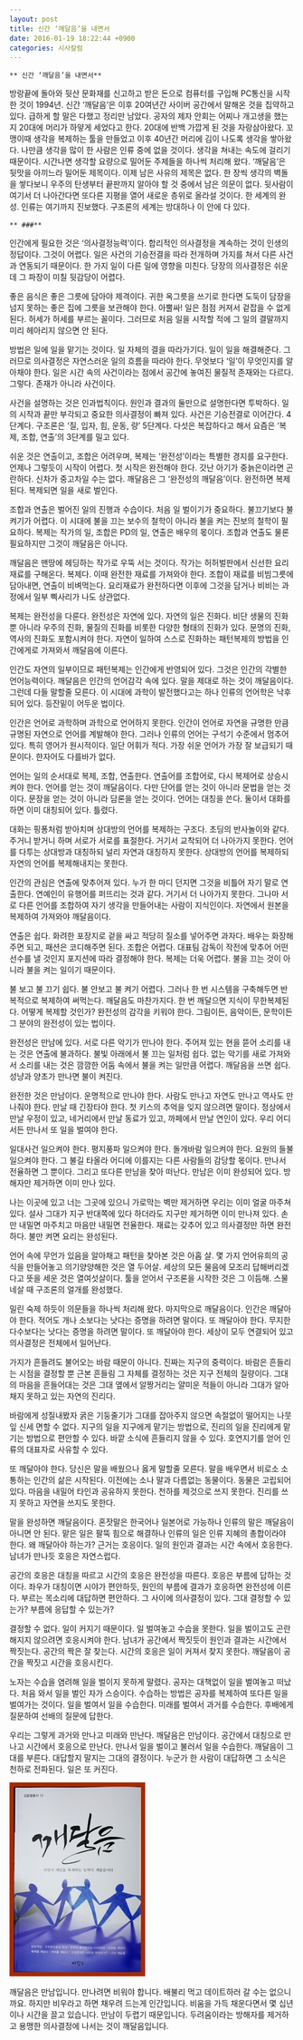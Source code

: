 ```yaml
---
layout: post
title: 신간 ‘깨달음’을 내면서
date: 2016-01-19 18:22:44 +0900
categories: 시사칼럼
---
```

 


    ** 신간 ‘깨달음’을 내면서** 

  


방랑끝에 돌아와 뒷산 문화재를 신고하고 받은 돈으로 컴퓨터를 구입해 PC통신을 시작한 것이 1994년. 신간 ‘깨달음’은 이후 20여년간 사이버 공간에서 말해온 것을 집약하고 있다. 급하게 할 말은 다했고 정리만 남았다. 공자의 제자 안회는 어찌나 개고생을 했는지 20대에 머리가 하얗게 세었다고 한다. 20대에 반백 가깝게 된 것을 자랑삼아왔다. 꼬맹이때 생각을 복제하는 툴을 만들었고 이후 40년간 머리에 김이 나도록 생각을 쌓아왔다. 나만큼 생각을 많이 한 사람은 인류 중에 없을 것이다. 생각을 쳐내는 속도에 걸리기 때문이다. 시간나면 생각할 요량으로 밀어둔 주제들을 하나씩 처리해 왔다. ‘깨달음’은 뒷맛을 아끼느라 밀어둔 제목이다. 이제 남은 사유의 제목은 없다. 한 장씩 생각의 벽돌을 쌓다보니 우주의 탄생부터 끝판까지 알아야 할 것 중에서 남은 의문이 없다. 뒷사람이 여기서 더 나아간다면 또다른 지평을 열어 새로운 층위로 올라설 것이다. 한 세계의 완성. 인류는 여기까지 진보했다. 구조론의 세계는 방대하나 이 안에 다 있다. 

  


 
    ** ###** 

  


인간에게 필요한 것은 ‘의사결정능력’이다. 합리적인 의사결정을 계속하는 것이 인생의 정답이다. 그것이 어렵다. 일은 사건의 기승전결을 따라 전개하며 가지를 쳐서 다른 사건과 연동되기 때문이다. 한 가지 일이 다른 일에 영향을 미친다. 당장의 의사결정은 쉬운데 그 파장이 미칠 뒷감당이 어렵다. 

  


좋은 음식은 좋은 그릇에 담아야 제격이다. 귀한 옥그릇을 쓰기로 한다면 도둑이 담장을 넘지 못하는 좋은 집에 그릇을 보관해야 한다. 아뿔싸! 일은 점점 커져서 겉잡을 수 없게 된다. 허세가 허세를 부르는 꼴이다. 그러므로 처음 일을 시작할 적에 그 일의 결말까지 미리 헤아리지 않으면 안 된다. 

  


방법은 일에 일을 맡기는 것이다. 일 자체의 결을 따라가기다. 일이 일을 해결해준다. 그러므로 의사결정은 자연스러운 일의 흐름을 따라야 한다. 무엇보다 ‘일’이 무엇인지를 알아채야 한다. 일은 시간 속의 사건이라는 점에서 공간에 놓여진 물질적 존재와는 다르다. 그렇다. 존재가 아니라 사건이다. 

  


사건을 설명하는 것은 인과법칙이다. 원인과 결과의 둘만으로 설명한다면 투박하다. 일의 시작과 끝만 부각되고 중요한 의사결정이 빠져 있다. 사건은 기승전결로 이어간다. 4단계다. 구조론은 ‘질, 입자, 힘, 운동, 량’ 5단계다. 다섯은 복잡하다고 해서 요즘은 ‘복제, 조합, 연출’의 3단계를 밀고 있다. 

  


쉬운 것은 연출이고, 조합은 어려우며, 복제는 ‘완전성’이라는 특별한 경지를 요구한다. 언제나 그렇듯이 시작이 어렵다. 첫 시작은 완전해야 한다. 갓난 아기가 중늙은이라면 곤란하다. 신차가 중고차일 수는 없다. 깨달음은 그 ‘완전성의 깨달음’이다. 완전하면 복제된다. 복제되면 일을 새로 벌인다. 

  


조합과 연출은 벌어진 일의 진행과 수습이다. 처음 일 벌이기가 중요하다. 불끄기보다 불켜기가 어렵다. 이 시대에 불을 끄는 보수의 철학이 아니라 불을 켜는 진보의 철학이 필요하다. 복제는 작가의 일, 조합은 PD의 일, 연출은 배우의 몫이다. 조합과 연출도 물론 필요하지만 그것이 깨달음은 아니다. 

  


깨달음은 맨땅에 헤딩하는 작가로 우뚝 서는 것이다. 작가는 허허벌판에서 신선한 요리재료를 구해온다. 복제다. 이때 완전한 재료를 가져와야 한다. 조합이 재료를 비빔그릇에 담아내면, 연출이 비벼먹는다. 요리재료가 완전하다면 이후에 그것을 담거나 비비는 과정에서 일부 삑사리가 나도 상관없다. 

  


복제는 완전성을 다룬다. 완전성은 자연에 있다. 자연의 일은 진화다. 비단 생물의 진화 뿐 아니라 우주의 진화, 물질의 진화를 비롯한 다양한 형태의 진화가 있다. 문명의 진화, 역사의 진화도 포함시켜야 한다. 자연이 일하여 스스로 진화하는 패턴복제의 방법을 인간에게로 가져와서 깨달음에 이른다. 

  


인간도 자연의 일부이므로 패턴복제는 인간에게 반영되어 있다. 그것은 인간의 각별한 언어능력이다. 깨달음은 인간의 언어감각 속에 있다. 말을 제대로 하는 것이 깨달음이다. 그런데 다들 말할줄 모른다. 이 시대에 과학이 발전했다고는 하나 인류의 언어학은 낙후되어 있다. 등잔밑이 어두운 법이다.

  


인간은 언어로 과학하며 과학으로 언어하지 못한다. 인간이 언어로 자연을 규명한 만큼 규명된 자연으로 언어를 계발해야 한다. 그러나 인류의 언어는 구석기 수준에서 멈추어 있다. 특히 영어가 원시적이다. 일단 어휘가 적다. 가장 쉬운 언어가 가장 잘 보급되기 때문이다. 한자어도 다를바가 없다. 

  


언어는 일의 순서대로 복제, 조합, 연출한다. 연출어를 조합어로, 다시 복제어로 상승시켜야 한다. 언어를 얻는 것이 깨달음이다. 다만 단어를 얻는 것이 아니라 문법을 얻는 것이다. 문장을 얻는 것이 아니라 담론을 얻는 것이다. 언어는 대칭을 쓴다. 둘이서 대화를 하면 이미 대칭되어 있다. 틀렸다. 

  


대화는 핑퐁처럼 받아치며 상대방의 언어를 복제하는 구조다. 초딩의 반사놀이와 같다. 주거니 받거니 하며 서로가 서로를 표절한다. 거기서 교착되어 더 나아가지 못한다. 언어를 다투는 상대방과 대칭하되 널리 자연과 대칭하지 못한다. 상대방의 언어를 복제하되 자연의 언어를 복제해내지는 못한다. 

  


인간의 관심은 연출에 맞추어져 있다. 누가 한 마디 던지면 그것을 비틀어 자기 말로 연출한다. 연예인이 유행어를 퍼뜨리는 것과 같다. 거기서 더 나아가지 못한다. 그나마 서로 다른 언어를 조합하여 자기 생각을 만들어내는 사람이 지식인이다. 자연에서 원본을 복제하여 가져와야 깨달음이다. 

  


연출은 쉽다. 화려한 포장지로 겉을 싸고 적당히 질소를 넣어주면 과자다. 배우는 화장해주면 되고, 패션은 코디해주면 된다. 조합은 어렵다. 대표팀 감독이 작전에 맞추어 어떤 선수를 낼 것인지 포지션에 따라 결정해야 한다. 복제는 더욱 어렵다. 불을 끄는 것이 아니라 불을 켜는 일이기 때문이다. 

  


불 보고 불 끄기 쉽다. 불 안보고 불 켜기 어렵다. 그러나 한 번 시스템을 구축해두면 반복적으로 복제하여 써먹는다. 깨달음도 마찬가지다. 한 번 깨달으면 지식이 무한복제된다. 어떻게 복제할 것인가? 완전성의 감각을 키워야 한다. 그림이든, 음악이든, 문학이든 그 분야의 완전성이 있는 법이다. 

  


완전성은 만남에 있다. 서로 다른 악기가 만나야 한다. 주어져 있는 현을 뜯어 소리를 내는 것은 연출에 불과하다. 불빛 아래에서 불 끄는 일처럼 쉽다. 없는 악기를 새로 가져와서 소리를 내는 것은 깜깜한 어둠 속에서 불을 켜는 일만큼 어렵다. 깨달음을 쓰면 쉽다. 성냥과 양초가 만나면 불이 켜진다. 

  


완전한 것은 만남이다. 운명적으로 만나야 한다. 사람도 만나고 자연도 만나고 역사도 만나줘야 한다. 만날 때 긴장타야 한다. 첫 키스의 추억을 잊지 않으려면 말이다. 정상에서 만날 우정이 있고, 네거리에서 만날 동료가 있고, 까페에서 만날 연인이 있다. 우리 어디서든 만나서 또 일을 벌여야 한다. 

  


일대사건 일으켜야 한다. 평지풍파 일으켜야 한다. 돌개바람 일으켜야 한다. 요원의 들불 일으켜야 한다. 그 불길 타올라 어디에 이를지는 다른 사람들의 감당할 몫이다. 만나서 전율하면 그 뿐이다. 그리고 또다른 만남을 찾아 떠난다. 만남은 이미 완성되어 있다. 방해자만 제거하면 이미 만나 있다.

  


나는 이곳에 있고 너는 그곳에 있으니 가로막는 벽만 제거하면 우리는 이미 얼굴 마주쳐 있다. 설사 그대가 지구 반대쪽에 있다 하더라도 지구만 제거하면 이미 만나져 있다. 손만 내밀면 마주치고 마음만 내밀면 전율한다. 재료는 갖추어 있고 의사결정만 하면 완전하다. 불만 켜면 요리는 완성된다.

  


언어 속에 무언가 있음을 알아채고 패턴을 찾아본 것은 아홉 살. 몇 가지 언어유희의 공식을 만들어놓고 의기양양해한 것은 열 두어살. 세상의 모든 물음에 모조리 답해버리겠다고 뜻을 세운 것은 열여섯살이다. 툴을 얻어서 구조론을 시작한 것은 그 이듬해. 스물네살 때 구조론의 얼개를 완성했다. 

  


밀린 숙제 하듯이 의문들을 하나씩 처리해 왔다. 마지막으로 깨달음이다. 인간은 깨달아야 한다. 적어도 개나 소보다는 낫다는 증명을 하려면 말이다. 또 깨달아야 한다. 무지한 다수보다는 낫다는 증명을 하려면 말이다. 또 깨달아야 한다. 세상이 모두 연결되어 있고 의사결정은 전체에서 일어난다.

  


가지가 흔들려도 불어오는 바람 때문이 아니다. 진짜는 지구의 중력이다. 바람은 흔들리는 시점을 결정할 뿐 근본 흔들림 그 자체를 결정하는 것은 지구 전체의 질량이다. 그대의 마음을 흔들어대는 것은 그대 옆에서 알짱거리는 얄미운 적들이 아니라 그대가 알아채지 못하고 있는 자연의 진리다. 

  


바람에게 성질내봤자 굵은 기둥줄기가 그대를 잡아주지 않으면 속절없이 떨어지는 나뭇잎 신세 면할 수 없다. 지구의 일을 지구에게 맡기는 방법으로, 진리의 일을 진리에게 맡기는 방법으로 편안할 수 있다. 바깥 소식에 흔들리지 않을 수 있다. 호연지기를 얻어 인류의 대표자로 사유할 수 있다. 

  


또 깨달아야 한다. 당신은 말을 배웠으나 옳게 말할줄 모른다. 말을 배우면서 비로소 소통하는 인간의 삶은 시작된다. 이전에는 소나 말과 다름없는 동물이다. 동물은 고립되어 있다. 마음을 내밀어 타인과 공유하지 못한다. 천하를 제것으로 쓰지 못한다. 진리를 쓰지 못하고 자연을 쓰지도 못한다. 

  


말을 완성하면 깨달음이다. 혼잣말은 한국어나 일본어로 가능하나 인류의 말은 깨달음이 아니면 안 된다. 맡은 일은 팔뚝 힘으로 해결하나 인류의 일은 인류 지혜의 총합이라야 한다. 왜 깨달아야 하는가? 근거는 호응이다. 일의 원인과 결과는 시간 속에서 호응한다. 남녀가 만나듯 호응은 자연스럽다. 

  


공간의 호응은 대칭을 따르고 시간의 호응은 완전성을 따른다. 호응은 부름에 답하는 것이다. 좌우가 대칭이면 시야가 편안하듯, 원인의 부름에 결과가 호응하면 완전성에 이른다. 부르는 목소리에 대답하면 편안하다. 그 사이에 의사결정이 있다. 그대 결정할 수 있는가? 부름에 응답할 수 있는가?

  


결정할 수 없다. 일이 커지기 때문이다. 일 벌여놓고 수습을 못한다. 일을 벌이고도 곤란해지지 않으려면 호응시켜야 한다. 남녀가 공간에서 짝짓듯이 원인과 결과는 시간에서 짝짓는다. 공간의 짝은 잘 찾는다. 시간의 호응은 일이 커져서 찾지 못한다. 깨달음이 공간을 짝짓고 시간을 호응시킨다. 

  


노자는 수습을 염려해 일을 벌이지 못하게 말렸다. 공자는 대책없이 일을 벌여놓고 떠났다. 처음 와서 일을 벌인 자가 스승이다. 수습하는 방법은 공자를 복제하여 또다른 일을 벌여가는 것이다. 일을 벌여서 일을 수습한다. 미래를 벌여서 과거를 수습한다. 후배에게 질문하여 선배의 질문에 답한다. 

  


우리는 그렇게 과거와 만나고 미래와 만난다. 깨달음은 만남이다. 공간에서 대칭으로 만나고 시간에서 호응으로 만난다. 만나서 일을 벌이고 불러서 일을 수습한다. 깨달음이 그대를 부른다. 대답할지 말지는 그대의 결정이다. 누군가 한 사람이 대답하면 그 소식은 천하로 전파된다. 일은 또 커진다. 

  


  




 <img src="files/attach/images/199/826/662/aDSC01523.JPG" alt="aDSC01523.JPG" width="240" height="342" /> 

  


깨달음은 만남입니다. 만나려면 비워야 합니다. 배불리 먹고 데이트하러 갈 수는 없으니까요. 하지만 비우라고 하면 채우려 드는게 인간입니다. 비움을 가득 채운다면서 몇 십년이나 시간을 끌고 있습니다. 만남이 두렵기 때문입니다. 두려움이라는 방해자를 제거하고 용맹한 의사결정에 나서는 것이 깨달음입니다.